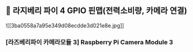 ## 📌 라지베리 파이 4 GPIO 핀맵(전력소비량, 카메라 연결)

![[3ba0558a7a95e349d08ecdde3d021e8e.jpg]]
### [라즈베리파이 카메라모듈 3] Raspberry Pi Camera Module 3

